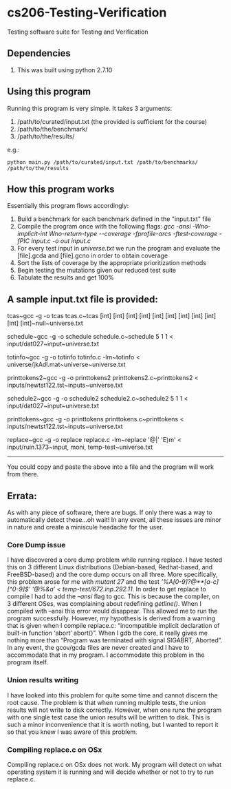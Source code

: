 # cs206-Testing-Verification
Testing software suite for Testing and Verification

## Dependencies
1. This was built using python 2.7.10

## Using this program
Running this program is very simple.  It takes 3 arguments:

1. /path/to/curated/input.txt (the provided is sufficient for the course)
2. /path/to/the/benchmark/
3. /path/to/the/results/

e.g.:
```
python main.py /path/to/curated/input.txt /path/to/benchmarks/ /path/to/the/results
```

## How this program works
Essentially this program flows accordingly:

1. Build a benchmark for each benchmark defined in the "input.txt" file
2. Compile the program once with the following flags: *gcc -ansi -Wno-implicit-int Wno-return-type --coverage -fprofile-arcs -ftest-coverage -fPIC input.c -o out input.c*
3. For every test input in *universe.txt*  we run the program and evaluate the [file].gcda and [file].gcno in order to obtain coverage
4. Sort the lists of coverage by the appropriate prioritization methods
5. Begin testing the mutations given our reduced test suite
6. Tabulate the results and get 100%

## A sample input.txt file is provided:

 tcas~gcc -g -o tcas tcas.c~tcas [int] [int] [int] [int] [int] [int] [int] [int] [int] [int] [int]~null~universe.txt
 
 schedule~gcc -g -o schedule schedule.c~schedule 5 1 1 < input/dat027~input~universe.txt
 
 totinfo~gcc -g -o totinfo totinfo.c -lm~totinfo < universe/jkAdl.mat~universe~universe.txt
 
 printtokens2~gcc -g -o printtokens2 printtokens2.c~printtokens2 < inputs/newtst122.tst~inputs~universe.txt
 
 schedule2~gcc -g -o schedule2 schedule2.c~schedule2 5 1 1 < input/dat027~input~universe.txt
 
 printtokens~gcc -g -o printtokens printtokens.c~printtokens < inputs/newtst122.tst~inputs~universe.txt
 
 replace~gcc -g -o replace replace.c -lm~replace '@|' 'E)m' < input/ruin.1373~input, moni, temp-test~universe.txt
 
 ------------------
 
 You could copy and paste the above into a file and the program will work from there.
 
## Errata:
As with any piece of software, there are bugs.  If only there was a way to automatically detect these…oh wait!  In any event, all these issues are minor in nature and create a miniscule headache for the user.

### Core Dump issue
I have discovered a core dump problem while running replace.  I have tested this on 3 different Linux distributions (Debian-based, Redhat-based, and FreeBSD-based) and the core dump occurs on all three.  More specifically, this problem arose for me with *mutant 27* and the test *‘%A[0-9]?@\*\*[a-c][^0-9]$’ ‘@%&a’ < temp-test/672.inp.292.11*.  In order to get replace to compile I had to add the *–ansi* flag to gcc.  This is because the compiler, on 3 different OSes, was complaining about redefining *getline()*.  When I compiled with –ansi this error would disappear.  This allowed me to run the program successfully.  However, my hypothesis is derived from a warning that is given when I compile replace.c: “incompatible implicit declaration of built-in function ‘abort’ abort()”.  When I gdb the core, it really gives me nothing more than “Program was terminated with signal SIGABRT, Aborted”.  In any event, the gcov/gcda files are never created and I have to accommodate that in my program.  I accommodate this problem in the program itself.

### Union results writing
I have looked into this problem for quite some time and cannot discern the root cause.  The problem is that when running multiple tests, the union results will not write to disk correctly.  However, when one runs the program with one single test case the union results will be written to disk.  This is such a minor inconvenience that it is worth noting, but I wanted to report it so that you knew I was aware of this problem.

### Compiling replace.c on OSx
Compiling replace.c on OSx does not work.  My program will detect on what operating system it is running and will decide whether or not to try to run replace.c.  